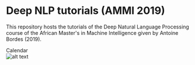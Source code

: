 # Deep NLP tutorials (AMMI 2019)
This repository hosts the tutorials of the Deep Natural Language Processing course of the African Master's in Machine Intelligence given by Antoine Bordes (2019).  

Calendar  
![alt text](https://raw.githubusercontent.com/louismartin/ammi-2019-bordes-DeepNLP/master/ammi_deepnlp_calendar.png?token=AMEWbVYxrXFsqVtQwEkWWjEpiOUU_J3Eks5cfQGCwA%3D%3D "Calendar of the Deep NLP course")
